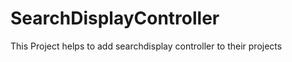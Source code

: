 SearchDisplayController
=======================

This Project helps to add searchdisplay controller to their projects
